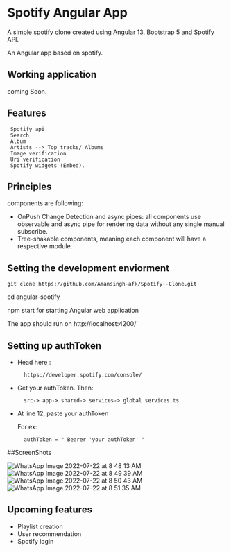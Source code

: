 # Spotify Angular App

A simple spotify clone created using Angular 13, Bootstrap 5 and Spotify API.

An Angular app based on spotify.

## Working application
coming Soon.

## Features
     Spotify api
     Search
     Album
     Artists --> Top tracks/ Albums 
     Image verification
     Uri verification
     Spotify widgets (Embed).

## Principles
 components are following:
 
* OnPush Change Detection and async pipes: all components use observable and async pipe for rendering data without any single manual subscribe.
* Tree-shakable components, meaning each component will have a respective module.

## Setting the development enviorment
    git clone https://github.com/Amansingh-afk/Spotify--Clone.git
 cd angular-spotify

npm start for starting Angular web application

The app should run on http://localhost:4200/

## Setting up authToken
* Head here :

        https://developer.spotify.com/console/
* Get your authToken. Then:

        src-> app-> shared-> services-> global services.ts
* At line 12, paste your authToken
    
    For ex:

        authToken = " Bearer 'your authToken' "
##ScreenShots
  
  
![WhatsApp Image 2022-07-22 at 8 48 13 AM](https://user-images.githubusercontent.com/90978519/180359109-4ed8d589-d55a-48c0-a742-d9b5f0e3fa23.jpeg)
![WhatsApp Image 2022-07-22 at 8 49 39 AM](https://user-images.githubusercontent.com/90978519/180359150-a8207661-e805-4011-82a1-fb78ebdf1520.jpeg)
![WhatsApp Image 2022-07-22 at 8 50 43 AM](https://user-images.githubusercontent.com/90978519/180359160-5c73b8c4-db86-493d-b41e-8bd7d37976d0.jpeg)
![WhatsApp Image 2022-07-22 at 8 51 35 AM](https://user-images.githubusercontent.com/90978519/180359177-82f51cdd-b929-4317-9d3c-449130ce6f3b.jpeg)




## Upcoming features

* Playlist creation
* User recommendation
* Spotify login
